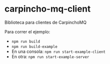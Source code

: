 # carpincho-mq-client
Biblioteca para clientes de CarpinchoMQ


Para correr el ejemplo:
- `npm run build`
- `npm run build-example`
- En una consola: `npm run start-example-client`
- En otra: `npm run start-example-server`